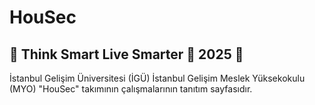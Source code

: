 # HouSec

## 🚀 Think Smart Live Smarter 🚀 2025 🚀

İstanbul Gelişim Üniversitesi (İGÜ) İstanbul Gelişim Meslek Yüksekokulu (MYO) "HouSec" takımının çalışmalarının tanıtım sayfasıdır.


